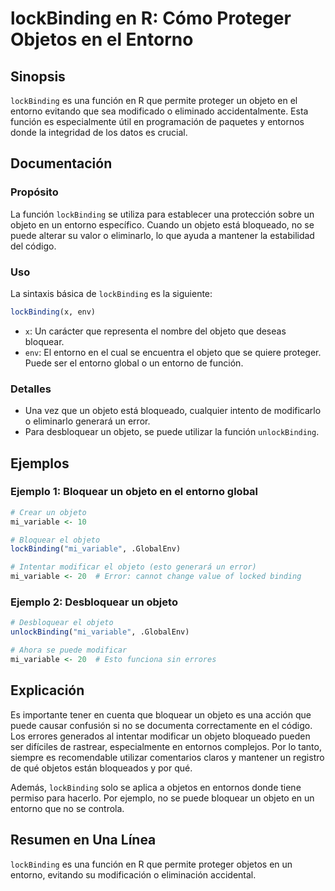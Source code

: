 <!--
Meta Description: # lockBinding en R: Cómo Proteger Objetos en el Entorno ## Sinopsis `lockBinding` es una función en R que permite proteger un objeto en el entorno evi...
Meta Keywords: objeto, que, entorno, lockbinding, una
-->

# lockBinding en R: Cómo Proteger Objetos en el Entorno

## Sinopsis
`lockBinding` es una función en R que permite proteger un objeto en el entorno evitando que sea modificado o eliminado accidentalmente. Esta función es especialmente útil en programación de paquetes y entornos donde la integridad de los datos es crucial.

## Documentación
### Propósito
La función `lockBinding` se utiliza para establecer una protección sobre un objeto en un entorno específico. Cuando un objeto está bloqueado, no se puede alterar su valor o eliminarlo, lo que ayuda a mantener la estabilidad del código.

### Uso
La sintaxis básica de `lockBinding` es la siguiente:

```R
lockBinding(x, env)
```

- `x`: Un carácter que representa el nombre del objeto que deseas bloquear.
- `env`: El entorno en el cual se encuentra el objeto que se quiere proteger. Puede ser el entorno global o un entorno de función.

### Detalles
- Una vez que un objeto está bloqueado, cualquier intento de modificarlo o eliminarlo generará un error.
- Para desbloquear un objeto, se puede utilizar la función `unlockBinding`.

## Ejemplos
### Ejemplo 1: Bloquear un objeto en el entorno global
```R
# Crear un objeto
mi_variable <- 10

# Bloquear el objeto
lockBinding("mi_variable", .GlobalEnv)

# Intentar modificar el objeto (esto generará un error)
mi_variable <- 20  # Error: cannot change value of locked binding
```

### Ejemplo 2: Desbloquear un objeto
```R
# Desbloquear el objeto
unlockBinding("mi_variable", .GlobalEnv)

# Ahora se puede modificar
mi_variable <- 20  # Esto funciona sin errores
```

## Explicación
Es importante tener en cuenta que bloquear un objeto es una acción que puede causar confusión si no se documenta correctamente en el código. Los errores generados al intentar modificar un objeto bloqueado pueden ser difíciles de rastrear, especialmente en entornos complejos. Por lo tanto, siempre es recomendable utilizar comentarios claros y mantener un registro de qué objetos están bloqueados y por qué.

Además, `lockBinding` solo se aplica a objetos en entornos donde tiene permiso para hacerlo. Por ejemplo, no se puede bloquear un objeto en un entorno que no se controla.

## Resumen en Una Línea
`lockBinding` es una función en R que permite proteger objetos en un entorno, evitando su modificación o eliminación accidental.
